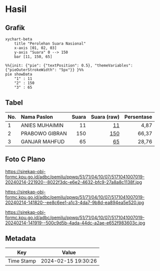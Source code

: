 # Hasil

## Grafik

```mermaid
xychart-beta
    title "Perolehan Suara Nasional"
    x-axis [01, 02, 03]
    y-axis "Suara" 0 --> 150
    bar [11, 150, 65]
```

```mermaid
%%{init: {"pie": {"textPosition": 0.5}, "themeVariables": {"pieOuterStrokeWidth": "5px"}} }%%
pie showData
    "1" : 11
    "2" : 150
    "3" : 65
```

## Tabel

| No. | Nama Paslon    | Suara | Suara (raw) | Persentase |
|:--- |:-------------- | -----:| -----------:| ----------:|
| 1   | ANIES MUHAIMIN | 11    | [11][p-1]   | 4,87       |
| 2   | PRABOWO GIBRAN | 150   | [150][p-2]  | 66,37      |
| 3   | GANJAR MAHFUD  | 65    | [65][p-3]   | 28,76      |


[p-1]: https://github.com/gigit-pemilu/pemilu-2024/blob/main/pilpres/hitung-suara/sub/51-bali/sub/71-kota-denpasar/sub/04-denpasar-utara/sub/1007-ubung/sub/019-tps/sub/paslon-1.txt
[p-2]: https://github.com/gigit-pemilu/pemilu-2024/blob/main/pilpres/hitung-suara/sub/51-bali/sub/71-kota-denpasar/sub/04-denpasar-utara/sub/1007-ubung/sub/019-tps/sub/paslon-2.txt
[p-3]: https://github.com/gigit-pemilu/pemilu-2024/blob/main/pilpres/hitung-suara/sub/51-bali/sub/71-kota-denpasar/sub/04-denpasar-utara/sub/1007-ubung/sub/019-tps/sub/paslon-3.txt

## Foto C Plano

https://sirekap-obj-formc.kpu.go.id/adbc/pemilu/ppwp/51/71/04/10/07/5171041007019-20240214-221920--8022f3dc-e6e2-4632-bfc9-27a8a8c1138f.jpg

https://sirekap-obj-formc.kpu.go.id/adbc/pemilu/ppwp/51/71/04/10/07/5171041007019-20240214-141820--ee8c6ee1-a1c3-4da7-9b8d-ea894ea5e520.jpg

https://sirekap-obj-formc.kpu.go.id/adbc/pemilu/ppwp/51/71/04/10/07/5171041007019-20240214-141919--500c9d5b-4ada-44dc-a2ae-e652f983603c.jpg


## Metadata

| Key        | Value               |
| ---------- | ------------------- |
| Time Stamp | 2024-02-15 19:30:26 |



